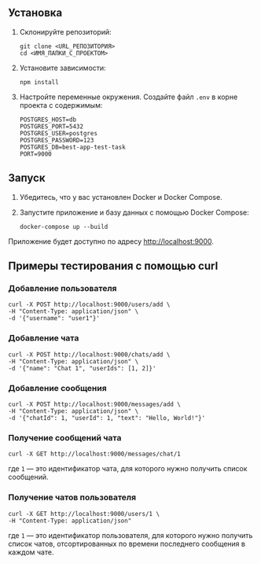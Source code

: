 Установка
---------

1.  Склонируйте репозиторий:

        git clone <URL_РЕПОЗИТОРИЯ>
        cd <ИМЯ_ПАПКИ_С_ПРОЕКТОМ>

2.  Установите зависимости:

        npm install

3.  Настройте переменные окружения. Создайте файл `.env` в корне проекта с содержимым:

        POSTGRES_HOST=db
        POSTGRES_PORT=5432
        POSTGRES_USER=postgres
        POSTGRES_PASSWORD=123
        POSTGRES_DB=best-app-test-task
        PORT=9000


Запуск
------

1.  Убедитесь, что у вас установлен Docker и Docker Compose.
2.  Запустите приложение и базу данных с помощью Docker Compose:

        docker-compose up --build


Приложение будет доступно по адресу [http://localhost:9000](http://localhost:9000).

Примеры тестирования с помощью curl
-----------------------------------

### Добавление пользователя

    curl -X POST http://localhost:9000/users/add \
    -H "Content-Type: application/json" \
    -d '{"username": "user1"}'

### Добавление чата

    curl -X POST http://localhost:9000/chats/add \
    -H "Content-Type: application/json" \
    -d '{"name": "Chat 1", "userIds": [1, 2]}'

### Добавление сообщения

    curl -X POST http://localhost:9000/messages/add \
    -H "Content-Type: application/json" \
    -d '{"chatId": 1, "userId": 1, "text": "Hello, World!"}'

### Получение сообщений чата

    curl -X GET http://localhost:9000/messages/chat/1

где `1` — это идентификатор чата, для которого нужно получить список сообщений.

### Получение чатов пользователя

    curl -X GET http://localhost:9000/users/1 \
    -H "Content-Type: application/json"

где `1` — это идентификатор пользователя, для которого нужно получить список чатов, отсортированных по времени последнего сообщения в каждом чате.